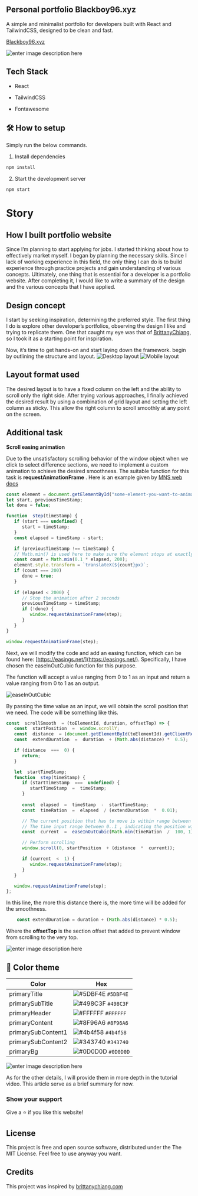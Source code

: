 ## Personal portfolio Blackboy96.xyz

A simple and minimalist portfolio for developers built with React and TailwindCSS, designed to be clean and fast.

[Blackboy96.xyz](https://blackboy96.xyz/)

![enter image description here](https://github.com/tOxicV4p0r/portfolio-v2/blob/main/static/demo.gif?raw=true)

  

## Tech Stack

  

- React

- TailwindCSS

- Fontawesome

  

## 🛠 How to setup

Simply run the below commands.

1. Install dependencies

```sh
npm install
```

2. Start the development server

```sh
npm start
```

# Story
## How I built portfolio website
Since I’m planning to start applying for jobs. I started thinking about how to effectively market myself. I began by planning the necessary skills. Since I lack of working experience in this field, the only thing I can do is to build experience through practice projects and gain understanding of various concepts. Ultimately, one thing that is essential for a developer is a portfolio website. After completing it, I would like to write a summary of the design and the various concepts that I have applied.

## Design concept

I start by seeking inspiration, determining the preferred style. The first thing I do is explore other developer’s portfolios, observing the design I like and trying to replicate them. One that caught my eye was that of  [BrittanyChiang](https://brittanychiang.com/), so I took it as a starting point for inspiration.

Now, it’s time to get hands-on and start laying down the framework. begin by outlining the structure and layout.
![Desktop layout](https://github.com/tOxicV4p0r/portfolio-v2/blob/main/static/S__19857414.jpg?raw=true)
![Mobile layout](https://github.com/tOxicV4p0r/portfolio-v2/blob/main/static/S__19857413.jpg?raw=true)

## Layout format used
The desired layout is to have a fixed column on the left and the ability to scroll only the right side. After trying various approaches, I finally achieved the desired result by using a combination of grid layout and setting the left column as sticky. This allow the right column to scroll smoothly at any point on the screen.

## Additional task

**Scroll easing animation**

Due to the unsatisfactory scrolling behavior of the window object when we click to select difference sections, we need to implement a custom animation to achieve the desired smoothness. The suitable function for this task is  **requestAnimationFrame** . Here is an example given by  [MNS web docs](https://developer.mozilla.org/en-US/docs/Web/API/window/requestAnimationFrame)

```javascript
const element = document.getElementById("some-element-you-want-to-animate");  
let start, previousTimeStamp;  
let done = false;  

function  step(timeStamp) {  
   if (start === undefined) {  
      start = timeStamp;  
   }  
   const elapsed = timeStamp - start;  

   if (previousTimeStamp !== timeStamp) {  
   // Math.min() is used here to make sure the element stops at exactly 200px  
   const count = Math.min(0.1 * elapsed, 200);  
   element.style.transform = `translateX(${count}px)`;  
   if (count === 200) 
      done = true;  
   }  
   
   if (elapsed < 2000) {  
      // Stop the animation after 2 seconds  
      previousTimeStamp = timeStamp;  
      if (!done) {  
         window.requestAnimationFrame(step);  
      }  
   }  
}  

window.requestAnimationFrame(step);
```

Next, we will modify the code and add an easing function, which can be found here:  [https://easings.net/](https://easings.net/). Specifically, I have chosen the easeInOutCubic function for this purpose.

The function will accept a value ranging from 0 to 1 as an input and return a value ranging from 0 to 1 as an output.

![easeInOutCubic](https://github.com/tOxicV4p0r/portfolio-v2/blob/main/static/S__19857415.jpg?raw=true)

By passing the time value as an input, we will obtain the scroll position that we need. The code will be something like this.

```javascript
const  scrollSmooth  = (toElementId, duration, offsetTop) => {
   const  startPosition  =  window.scrollY;
   const  distance  = (document.getElementById(toElementId).getClientRects()[0].top) -  offsetTop;
   const  extendDuration  =  duration  + (Math.abs(distance) *  0.5);

   if (distance  ===  0) {   
      return;
   }

   let  startTimeStamp;
   function  step(timeStamp) {
      if (startTimeStamp  ===  undefined) {
         startTimeStamp  =  timeStamp;
      }
      
      const  elapsed  =  timeStamp  -  startTimeStamp;
      const  timeRation  =  elapsed  / (extendDuration  *  0.01);

      // The current position that has to move is within range between 0..1
      // The time input range between 0..1 , indicating the position within the animation.
      const  current  =  easeInOutCubic(Math.min(timeRation  /  100, 1));

      // Perform scrolling
      window.scroll(0, startPosition  + (distance  *  current));

      if (current  <  1) {
         window.requestAnimationFrame(step);
      }
   }

   window.requestAnimationFrame(step);
};
```
In this line, the more this distance there is, the more time will be added for the smoothness.
```javascript
    const extendDuration = duration + (Math.abs(distance) * 0.5);
```

Where the  **offsetTop** is the section offset that added to prevent window from scrolling to the very top.

![enter image description here](https://github.com/tOxicV4p0r/portfolio-v2/blob/main/static/S__19857416.jpg?raw=true)

## 🎨 Color theme

| Color | Hex |
| -------------- | ------------------------------------------------------------------ |
| primaryTitle | ![#5DBF4E](https://via.placeholder.com/10/5DBF4E?text=+) `#5DBF4E` |
| primarySubTitle| ![#498C3F](https://via.placeholder.com/10/498C3F?text=+) `#498C3F` |
| primaryHeader | ![#FFFFFF](https://via.placeholder.com/10/FFFFFF?text=+) `#FFFFFF` |
| primaryContent | ![#8F96A6](https://via.placeholder.com/10/8F96A6?text=+) `#8F96A6` |
| primarySubContent1| ![#4b4f58](https://via.placeholder.com/10/4b4f58?text=+) `#4b4f58` |
| primarySubContent2| ![#343740](https://via.placeholder.com/10/ccd6f6?text=+) `#343740` |
| primaryBg | ![#0D0D0D](https://via.placeholder.com/10/0D0D0D?text=+) `#0D0D0D` |

![enter image description here](https://raw.githubusercontent.com/tOxicV4p0r/portfolio-v2/main/static/Color-UI_UX.jpg)

As for the other details, I will provide them in more depth in the tutorial video. This article serve as a brief summary for now.


### Show your support
Give a ⭐ if you like this website!

## License

This project is free and open source software, distributed under the The MIT License. Feel free to use anyway you want.

## Credits

This project was inspired by [brittanychiang.com](https://brittanychiang.com/)